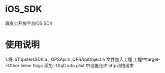 # iOS_SDK
趣皮士开放平台iOS SDK

# 使用说明
1.将libTripstersSDK.a , QPSApi.h ,QPSApiObject.h 文件加入工程
  工程中target->Other linker flags 添加 -ObjC 
  info.plist 中设置允许 http网络请求 

